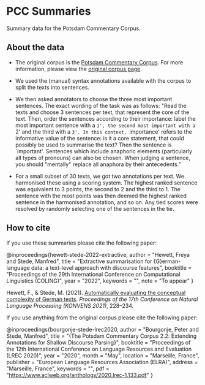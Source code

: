 # PCC Summaries
Summary data for the Potsdam Commentary Corpus.

## About the data
- The original corpus is the [Potsdam Commentary Corpus](http://angcl.ling.uni-potsdam.de/resources/pcc.html). For more information, please view the [original corpus page](http://angcl.ling.uni-potsdam.de/resources/pcc.html).

- We used the (manual) syntax annotations available with the corpus to split the texts into sentences. 

- We then asked annotators to choose the three most important sentences. The exact wording of the task was as follows: "Read the texts and choose 3 sentences per text, that represent the core of the text. Then, order the sentences according to their importance: label the most important sentence with a `1', the second most important with a `2' and the third with a `3'. In this context, `importance' refers to the informative value of the sentence: is it a core statement, that could possibly be used to summarise the text? Then the sentence is `important'. Sentences which include anaphoric elements (particularly all types of pronouns) can also be chosen. When judging a sentence, you should "mentally" replace all anaphora by their antecedents."

- For a small subset of 30 texts, we got two annotations per text. We harmonised these using a scoring system. The highest ranked sentence was equivalent to 3 points, the second to 2 and the third to 1. The sentence with the most points was then deemed the highest ranked sentence in the harmonised annotation, and so on. Any tied scores were resolved by randomly selecting one of the sentences in the tie. 

## How to cite

If you use these summaries please cite the following paper:

@inproceedings{hewett-stede-2022-extractive,
    author = "Hewett, Freya and Stede, Manfred",
    title = "Extractive summarisation for {G}erman-language data: a text-level approach with discourse features",
    booktitle = "Proceedings of the 29th International Conference on Computational Linguistics (COLING)",
    year = "2022",
    keywords = "",
    note = "To appear"
}

Hewett, F., & Stede, M. (2021). [Automatically evaluating the conceptual complexity of German texts](https://aclanthology.org/2021.konvens-1.23.pdf). *Proceedings of the 17th Conference on Natural Language Processing (KONVENS 2021)*, 228–234.

If you use anything from the original corpus please cite the following paper:

@inproceedings{bourgonje-stede-lrec2020,
    author = "Bourgonje, Peter and Stede, Manfred",
    title = "{The Potsdam Commentary Corpus 2.2: Extending Annotations for Shallow Discourse Parsing}",
    booktitle = "Proceedings of the 12th International Conference on Language Resources and Evaluation (LREC 2020)",
    year = "2020",
    month = "May",
    location = "Marseille, France",
    publisher = "European Language Resources Association (ELRA)",
    address = "Marseille, France",
    keywords = "",
    pdf = "https://www.aclweb.org/anthology/2020.lrec-1.133.pdf"
}



